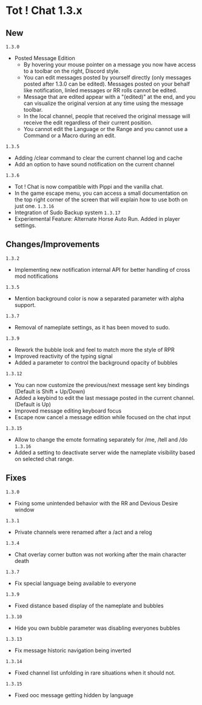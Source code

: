 # Tot ! Chat 1.3.x

## New
`1.3.0`
- Posted Message Edition
    - By hovering your mouse pointer on a message you now have access to a toolbar on the right, Discord style.
    - You can edit messages posted by yourself directly (only messages posted after 1.3.0 can be edited). Messages posted on your behalf like notification, linled messages or RR rolls cannot be edited.
    - Message that are edited appear with a "(edited)" at the end, and you can visualize the original version at any time using the message toolbar.
    - In the local channel, people that received the original message will receive the edit regardless of their current position.
    - You cannot edit the Language or the Range and you cannot use a Command or a Macro during an edit.

`1.3.5`
- Adding /clear command to clear the current channel log and cache
- Add an option to have sound notification on the current channel

`1.3.6`
- Tot ! Chat is now compatible with Pippi and the vanilla chat.
- In the game escape menu, you can access a small documentation on the top right corner of the screen that will explain how to use both on just one.
`1.3.16`
- Integration of Sudo Backup system
`1.3.17`
- Experiemental Feature: Alternate Horse Auto Run. Added in player settings.
## Changes/Improvements
`1.3.2`
- Implementing new notification internal API for better handling of cross mod notifications

`1.3.5`
- Mention background color is now a separated parameter with alpha support.

`1.3.7`
- Removal of nameplate settings, as it has been moved to sudo.

`1.3.9`
- Rework the bubble look and feel to match more the style of RPR
- Improved reactivity of the typing signal
- Added a parameter to control the background opacity of bubbles

`1.3.12`
- You can now customize the previous/next message sent key bindings (Default is Shift + Up/Down)
- Added a keybind to edit the last message posted in the current channel. (Default is Up)
- Improved message editing keyboard focus
- Escape now cancel a message edition while focused on the chat input

`1.3.15`
- Allow to change the emote formating separately for /me, /tell and /do
`1.3.16`
- Added a setting to deactivate server wide the nameplate visibility based on selected chat range.

## Fixes
`1.3.0`
- Fixing some unintended behavior with the RR and Devious Desire window

`1.3.1`
- Private channels were renamed after a /act and a relog

`1.3.4`
- Chat overlay corner button was not working after the main character death

`1.3.7`
- Fix special language being available to everyone

`1.3.9`
- Fixed distance based display of the nameplate and bubbles

`1.3.10`
- Hide you own bubble parameter was disabling everyones bubbles

`1.3.13`
- Fix message historic navigation being inverted

`1.3.14`
- Fixed channel list unfolding in rare situations when it should not.

`1.3.15`
- Fixed ooc message getting hidden by language